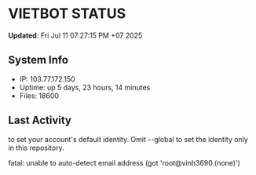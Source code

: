 # VIETBOT STATUS
**Updated**: Fri Jul 11 07:27:15 PM +07 2025

## System Info
- IP: 103.77.172.150
- Uptime: up 5 days, 23 hours, 14 minutes
- Files: 18600

## Last Activity

to set your account's default identity.
Omit --global to set the identity only in this repository.

fatal: unable to auto-detect email address (got 'root@vinh3690.(none)')
